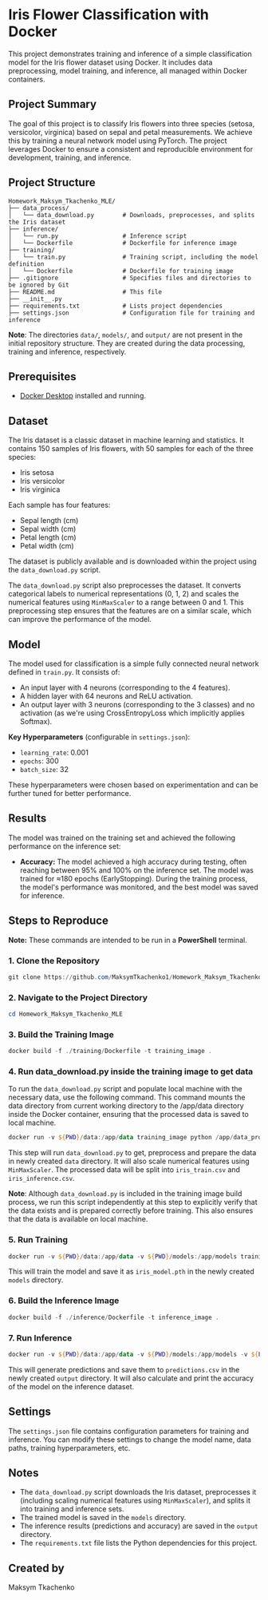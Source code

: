 # Iris Flower Classification with Docker

This project demonstrates training and inference of a simple classification model for the Iris flower dataset using Docker. It includes data preprocessing, model training, and inference, all managed within Docker containers.

## Project Summary

The goal of this project is to classify Iris flowers into three species (setosa, versicolor, virginica) based on sepal and petal measurements. We achieve this by training a neural network model using PyTorch. The project leverages Docker to ensure a consistent and reproducible environment for development, training, and inference.

## Project Structure

```
Homework_Maksym_Tkachenko_MLE/
├── data_process/
│   └── data_download.py        # Downloads, preprocesses, and splits the Iris dataset
├── inference/
│   └── run.py                  # Inference script
│   └── Dockerfile              # Dockerfile for inference image
├── training/
│   └── train.py                # Training script, including the model definition
│   └── Dockerfile              # Dockerfile for training image
├── .gitignore                  # Specifies files and directories to be ignored by Git
├── README.md                   # This file
├── __init__.py                 
├── requirements.txt            # Lists project dependencies
├── settings.json               # Configuration file for training and inference
```

**Note**: The directories `data/`, `models/`, and `output/` are not present in the initial repository structure. They are created during the data processing, training and inference, respectively.

## Prerequisites

*   [Docker Desktop](https://www.docker.com/products/docker-desktop) installed and running.

## Dataset

The Iris dataset is a classic dataset in machine learning and statistics. It contains 150 samples of Iris flowers, with 50 samples for each of the three species:

*   Iris setosa
*   Iris versicolor
*   Iris virginica

Each sample has four features:

*   Sepal length (cm)
*   Sepal width (cm)
*   Petal length (cm)
*   Petal width (cm)

The dataset is publicly available and is downloaded within the project using the `data_download.py` script.

The `data_download.py` script also preprocesses the dataset. It converts categorical labels to numerical representations (0, 1, 2) and scales the numerical features using `MinMaxScaler` to a range between 0 and 1. This preprocessing step ensures that the features are on a similar scale, which can improve the performance of the model.

## Model

The model used for classification is a simple fully connected neural network defined in `train.py`. It consists of:

*   An input layer with 4 neurons (corresponding to the 4 features).
*   A hidden layer with 64 neurons and ReLU activation.
*   An output layer with 3 neurons (corresponding to the 3 classes) and no activation (as we're using CrossEntropyLoss which implicitly applies Softmax).

**Key Hyperparameters** (configurable in `settings.json`):

*   `learning_rate`: 0.001
*   `epochs`: 300
*   `batch_size`: 32

These hyperparameters were chosen based on experimentation and can be further tuned for better performance.

## Results

The model was trained on the training set and achieved the following performance on the inference set:

*   **Accuracy:** The model achieved a high accuracy during testing, often reaching between 95% and 100% on the inference set. The model was trained for ≈180 epochs (EarlyStopping). During the training process, the model's performance was monitored, and the best model was saved for inference.

## Steps to Reproduce

**Note:** These commands are intended to be run in a **PowerShell** terminal.

### 1. Clone the Repository

```powershell
git clone https://github.com/MaksymTkachenko1/Homework_Maksym_Tkachenko_MLE.git
```

### 2. Navigate to the Project Directory

```powershell
cd Homework_Maksym_Tkachenko_MLE
```

### 3. Build the Training Image

```powershell
docker build -f ./training/Dockerfile -t training_image .
```

### 4. Run data_download.py inside the training image to get data

To run the `data_download.py` script and populate local machine with the necessary data, use the following command. This command mounts the data directory from current working directory to the /app/data directory inside the Docker container, ensuring that the processed data is saved to local machine.

```powershell
docker run -v ${PWD}/data:/app/data training_image python /app/data_process/data_download.py
```

This step will run `data_download.py` to get, preprocess and prepare the data in newly created `data` directory. It will also scale numerical features using `MinMaxScaler`. The processed data will be split into `iris_train.csv` and `iris_inference.csv`.

**Note**: Although `data_download.py` is included in the training image build process, we run this script independently at this step to explicitly verify that the data exists and is prepared correctly before training. This also ensures that the data is available on local machine.

### 5. Run Training

```powershell
docker run -v ${PWD}/data:/app/data -v ${PWD}/models:/app/models training_image
```

This will train the model and save it as `iris_model.pth` in the newly created `models` directory.

### 6. Build the Inference Image

```powershell
docker build -f ./inference/Dockerfile -t inference_image .
```

### 7. Run Inference

```powershell
docker run -v ${PWD}/data:/app/data -v ${PWD}/models:/app/models -v ${PWD}/output:/app/output inference_image
```

This will generate predictions and save them to `predictions.csv` in the newly created `output` directory. It will also calculate and print the accuracy of the model on the inference dataset.

## Settings

The `settings.json` file contains configuration parameters for training and inference. You can modify these settings to change the model name, data paths, training hyperparameters, etc.

## Notes

*   The `data_download.py` script downloads the Iris dataset, preprocesses it (including scaling numerical features using `MinMaxScaler`), and splits it into training and inference sets.
*   The trained model is saved in the `models` directory.
*   The inference results (predictions and accuracy) are saved in the `output` directory.
*   The `requirements.txt` file lists the Python dependencies for this project.

## Created by

Maksym Tkachenko